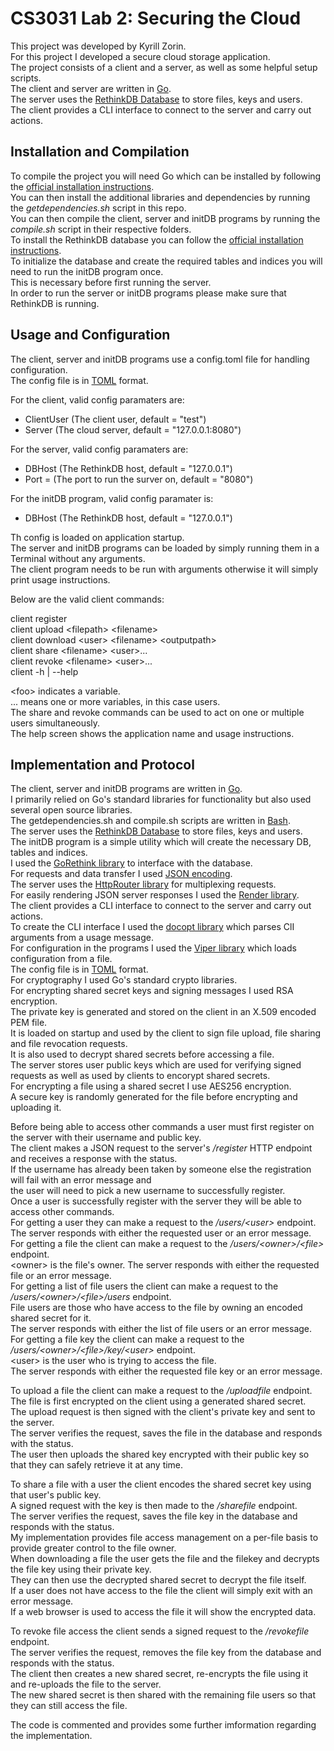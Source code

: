 CS3031 Lab 2: Securing the Cloud
================================

This project was developed by Kyrill Zorin.  
For this project I developed a secure cloud storage application.  
The project consists of a client and a server, as well as some helpful setup scripts.  
The client and server are written in [Go](https://golang.org).  
The server uses the [RethinkDB Database](http://rethinkdb.com) to store files, keys and users.  
The client provides a CLI interface to connect to the server and carry out actions.  

## Installation and Compilation

To compile the project you will need Go which can be installed by following the [official installation instructions](https://golang.org/doc/install).  
You can then install the additional libraries and dependencies by running the *getdependencies.sh* script in this repo.  
You can then compile the client, server and initDB programs by running the *compile.sh* script in their respective folders.  
To install the RethinkDB database you can follow the [official installation instructions](http://rethinkdb.com/docs/install).  
To initialize the database and create the required tables and indices you will need to run the initDB program once.  
This is necessary before first running the server.  
In order to run the server or initDB programs please make sure that RethinkDB is running.  

## Usage and Configuration
The client, server and initDB programs use a config.toml file for handling configuration.  
The config file is in [TOML](https://github.com/toml-lang/toml) format.  

For the client, valid config paramaters are:  

  * ClientUser (The client user, default = "test")  
  * Server (The cloud server, default = "127.0.0.1:8080")  

For the server, valid config paramaters are:  

  * DBHost (The RethinkDB host, default = "127.0.0.1")  
  * Port = (The port to run the surver on, default = "8080")  

For the initDB program, valid config paramater is:  

  * DBHost (The RethinkDB host, default = "127.0.0.1")  

Th config is loaded on application startup.  
The server and initDB programs can be loaded by simply running them in a Terminal without any arguments.  
The client program needs to be run with arguments otherwise it will simply print usage instructions.  

Below are the valid client commands:  

  client register  
  client upload \<filepath> \<filename>  
  client download \<user> \<filename> \<outputpath>  
  client share \<filename> \<user>...  
  client revoke \<filename> \<user>...  
  client -h | --help  

\<foo> indicates a variable.  
\... means one or more variables, in this case users.  
The share and revoke commands can be used to act on one or multiple users simultaneously.  
The help screen shows the application name and usage instructions.  

## Implementation and Protocol

The client, server and initDB programs are written in [Go](https://golang.org).  
I primarily relied on Go's standard libraries for functionality but also used several open source libraries.  
The getdependencies.sh and compile.sh scripts are written in [Bash](https://www.gnu.org/software/bash).  
The server uses the [RethinkDB Database](http://rethinkdb.com) to store files, keys and users.  
The initDB program is a simple utility which will create the necessary DB, tables and indices.  
I used the [GoRethink library](https://github.com/dancannon/gorethink) to interface with the database.  
For requests and data transfer I used [JSON encoding](http://www.json.org/).  
The server uses the [HttpRouter library](https://github.com/julienschmidt/httprouter) for multiplexing requests.  
For easily rendering JSON server responses I used the [Render library](https://github.com/unrolled/render).  
The client provides a CLI interface to connect to the server and carry out actions.  
To create the CLI interface I used the [docopt library](https://github.com/docopt/docopt.go) which parses ClI arguments from a usage message.  
For configuration in the programs I used the [Viper library](https://github.com/spf13/viper) which loads configuration from a file.  
The config file is in [TOML](https://github.com/toml-lang/toml) format.  
For cryptography I used Go's standard crypto libraries.  
For encrypting shared secret keys and signing messages I used RSA encryption.  
The private key is generated and stored on the client in an X.509 encoded PEM file.  
It is loaded on startup and used by the client to sign file upload, file sharing and file revocation requests.  
It is also used to decrypt shared secrets before accessing a file.  
The server stores user public keys which are used for verifying signed requests as well as used by clients to encorypt shared secrets.  
For encrypting a file using a shared secret I use AES256 encryption.  
A secure key is randomly generated for the file before encrypting and uploading it.  

Before being able to access other commands a user must first register on the server with their username and public key.  
The client makes a JSON request to the server's */register* HTTP endpoint and receives a response with the status.  
If the username has already been taken by someone else the registration will fail with an error message and  
the user will need to pick a new username to successfully register.  
Once a user is successfully register with the server they will be able to access other commands.  
For getting a user they can make a request to the */users/\<user>* endpoint.  
The server responds with either the requested user or an error message.  
For getting a file the client can make a request to the */users/\<owner>/\<file>* endpoint.  
\<owner> is the file's owner.
The server responds with either the requested file or an error message.  
For getting a list of file users the client can make a request to the */users/\<owner>/\<file>/users* endpoint.  
File users are those who have access to the file by owning an encoded shared secret for it.  
The server responds with either the list of file users or an error message.  
For getting a file key the client can make a request to the */users/\<owner>/\<file>/key/\<user>* endpoint.  
\<user> is the user who is trying to access the file.  
The server responds with either the requested file key or an error message.  

To upload a file the client can make a request to the */uploadfile* endpoint.  
The file is first encrypted on the client using a generated shared secret.  
The upload request is then signed with the client's private key and sent to the server.  
The server verifies the request, saves the file in the database and responds with the status.  
The user then uploads the shared key encrypted with their public key so that they can safely retrieve it at any time.  

To share a file with a user the client encodes the shared secret key using that user's public key.  
A signed request with the key is then made to the */sharefile* endpoint.  
The server verifies the request, saves the file key in the database and responds with the status.  
My implementation provides file access management on a per-file basis to provide greater control to the file owner.  
When downloading a file the user gets the file and the filekey and decrypts the file key using their private key.  
They can then use the decrypted shared secret to decrypt the file itself.  
If a user does not have access to the file the client will simply exit with an error message.  
If a web browser is used to access the file it will show the encrypted data.  

To revoke file access the client sends a signed request to the */revokefile* endpoint.  
The server verifies the request, removes the file key from the database and responds with the status.  
The client then creates a new shared secret, re-encrypts the file using it and re-uploads the file to the server.  
The new shared secret is then shared with the remaining file users so that they can still access the file.  

The code is commented and provides some further imformation regarding the implementation.
